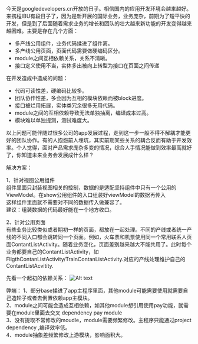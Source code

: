 今天是googledevelopers.cn开放的日子。相信国内的应用开发环境会越来越好。
来携程IBU有段日子了，因为是新开展的国际业务，业务庞杂，前期为了短平快的开发，但是到了后面随着需求业务的增长和团队的壮大越来新功能的开发变得越来越困难。主要是存在几个方面：

* 多产线公用组件，业务代码揉进了组件离。
* 多产线公用页面，页面代码需要做硬编码区分。
* module之间互相依赖关系，关系不清晰。
* 接口定义使用不当，实体多出被向上转型为接口在页面之间传递

在开发造成中造成的问题：
* 代码可读性差，硬编码比较多。
* 团队协作性差，多会因为互相的模块依赖而被block进度。
* 接口被烂用拓展，实体类冗余很多无用代码。
* module之间的互相依赖导致无法单独抽离，编译成本过高。
* 模块难以单独提测，测试难度大。

<p>以上问题可能伴随过很多公司的app发展过程，走到这一步一般不得不解耦才能更好的团队协作。有的人抱怨前人埋坑，其实前期某些关系的耦合反而有助于开发效率。个人觉得，面对产品需求庞杂多变的情况，综合人手情况能做到效率最高就好了，你知道未来业务会发展成什么样？</p>

解决方案：
<p>
1、针对视图公用组件<br>
组件里面只封装视图相关的控制，数据的是适配坚持组件中只有一个公用的ViewModel。在show公用组件的入口组装好viewModel的数据再传入<br>
这样组件里面就不需要对不同的数据传入做兼容了。<br>
建议：组装数据的代码最好能在一个地方收口。
</p>
<p>
2、针对公用页面<br>有些业务比较类似或者期初一样的页面，都放在一起处理。不同的产线或者统一产线的不同入口都会跳转同一个页面。例如，火车票和机票使用同一个常用联系人页面ContantListActivity。随着业务变化，页面差别越来越大不能共用了。此时每个业务都要自己的ContantListActivity，如FligthContanListActivity/TrainContanListActivity.对应的产线处理维护自己的ContantListAcvitity.

先看一个起初的依赖关系：
![Alt text](https://github.com/tangchiech/UpLearn/blob/master/Android/pics/pre_dependency.png)

<p>
弊端：
1、部分base揉进了app主程序里面，其他module可能需要使用就需要自己造轮子或者去倒置依赖app主模块。<br>
2、module之间可能会造成互相依赖，如其他module想引用使用pay功能，就需要在module里面去交叉 dependency pay module<br>
3、没有提取不常修改的moudle，module需要频繁修改。主程序只能通过project dependency ,编译效率低。<br>
4、module抽象差频繁修改上游模块，影响面积大。<br>
</p>
